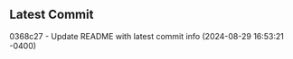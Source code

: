 
## Latest Commit
0368c27 - Update README with latest commit info (2024-08-29 16:53:21 -0400) <Yunxi-Zhou>
